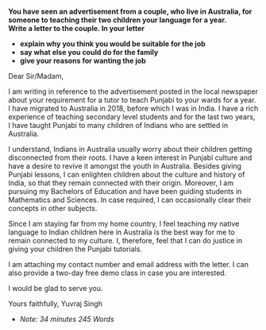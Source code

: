 
**You have seen an advertisement from a couple, who live in Australia, for someone to teaching their two children your language for a year.**  
**Write a letter to the couple. In your letter**  
- **explain why you think you would be suitable for the job**  
- **say what else you could do for the family**  
- **give your reasons for wanting the job**  


Dear Sir/Madam,

I am writing in reference to the advertisement posted in the local newspaper about your requirement for a tutor to teach Punjabi to your wards for a year. I have migrated to Australia in 2018, before which I was in India. I have a rich experience of teaching secondary level students and for the last two years, I have taught Punjabi to many children of Indians who are settled in Australia.

I understand, Indians in Australia usually worry about their children getting disconnected from their roots. I have a keen interest in Punjabi culture and have a desire to revive it amongst the youth in Australia. Besides giving Punjabi lessons, I can enlighten children about the culture and history of India, so that they remain connected with their origin. Moreover, I am pursuing my Bachelors of Education and have been guiding students in Mathematics and Sciences. In case required, I can occasionally clear their concepts in other subjects.

Since I am staying far from my home country, I feel teaching my native language to Indian children here in Australia is the best way for me to remain connected to my culture. I, therefore, feel that I can do justice in giving your children the Punjabi tutorials.

I am attaching my contact number and email address with the letter. I can also provide a two-day free demo class in case you are interested.

I would be glad to serve you.

Yours faithfully,
Yuvraj Singh

- *Note: 34 minutes 245 Words*
